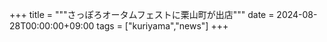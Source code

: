 +++
title = """さっぽろオータムフェストに栗山町が出店"""
date = 2024-08-28T00:00:00+09:00
tags = ["kuriyama","news"]
+++

